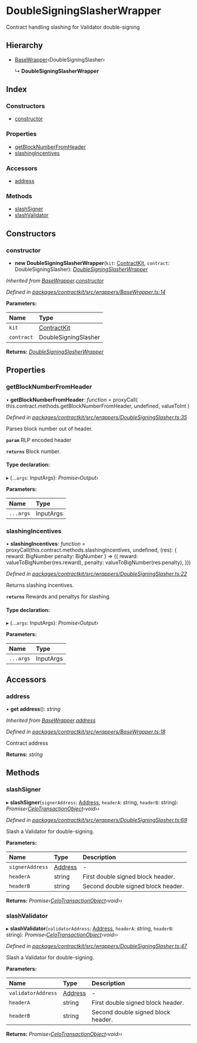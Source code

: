 # DoubleSigningSlasherWrapper

Contract handling slashing for Validator double-signing

## Hierarchy

* [BaseWrapper](../classes/_wrappers_basewrapper_.basewrapper.md)‹DoubleSigningSlasher›

  ↳ **DoubleSigningSlasherWrapper**

## Index

### Constructors

* [constructor](../classes/_wrappers_doublesigningslasher_.doublesigningslasherwrapper.md#constructor)

### Properties

* [getBlockNumberFromHeader](../classes/_wrappers_doublesigningslasher_.doublesigningslasherwrapper.md#getblocknumberfromheader)
* [slashingIncentives](../classes/_wrappers_doublesigningslasher_.doublesigningslasherwrapper.md#slashingincentives)

### Accessors

* [address](../classes/_wrappers_doublesigningslasher_.doublesigningslasherwrapper.md#address)

### Methods

* [slashSigner](../classes/_wrappers_doublesigningslasher_.doublesigningslasherwrapper.md#slashsigner)
* [slashValidator](../classes/_wrappers_doublesigningslasher_.doublesigningslasherwrapper.md#slashvalidator)

## Constructors

### constructor

+ **new DoubleSigningSlasherWrapper**\(`kit`: [ContractKit](../classes/_kit_.contractkit.md), `contract`: DoubleSigningSlasher\): [_DoubleSigningSlasherWrapper_](../classes/_wrappers_doublesigningslasher_.doublesigningslasherwrapper.md)

_Inherited from_ [_BaseWrapper_](../classes/_wrappers_basewrapper_.basewrapper.md)_._[_constructor_](../classes/_wrappers_basewrapper_.basewrapper.md#constructor)

_Defined in_ [_packages/contractkit/src/wrappers/BaseWrapper.ts:14_](https://github.com/celo-org/celo-monorepo/blob/master/packages/contractkit/src/wrappers/BaseWrapper.ts#L14)

**Parameters:**

| Name | Type |
| :--- | :--- |
| `kit` | [ContractKit](../classes/_kit_.contractkit.md) |
| `contract` | DoubleSigningSlasher |

**Returns:** [_DoubleSigningSlasherWrapper_](../classes/_wrappers_doublesigningslasher_.doublesigningslasherwrapper.md)

## Properties

### getBlockNumberFromHeader

• **getBlockNumberFromHeader**: _function_ = proxyCall\( this.contract.methods.getBlockNumberFromHeader, undefined, valueToInt \)

_Defined in_ [_packages/contractkit/src/wrappers/DoubleSigningSlasher.ts:35_](https://github.com/celo-org/celo-monorepo/blob/master/packages/contractkit/src/wrappers/DoubleSigningSlasher.ts#L35)

Parses block number out of header.

**`param`** RLP encoded header

**`returns`** Block number.

#### Type declaration:

▸ \(...`args`: InputArgs\): _Promise‹Output›_

**Parameters:**

| Name | Type |
| :--- | :--- |
| `...args` | InputArgs |

### slashingIncentives

• **slashingIncentives**: _function_ = proxyCall\(this.contract.methods.slashingIncentives, undefined, \(res\): { reward: BigNumber penalty: BigNumber } =&gt; \({ reward: valueToBigNumber\(res.reward\), penalty: valueToBigNumber\(res.penalty\), }\)\)

_Defined in_ [_packages/contractkit/src/wrappers/DoubleSigningSlasher.ts:22_](https://github.com/celo-org/celo-monorepo/blob/master/packages/contractkit/src/wrappers/DoubleSigningSlasher.ts#L22)

Returns slashing incentives.

**`returns`** Rewards and penaltys for slashing.

#### Type declaration:

▸ \(...`args`: InputArgs\): _Promise‹Output›_

**Parameters:**

| Name | Type |
| :--- | :--- |
| `...args` | InputArgs |

## Accessors

### address

• **get address**\(\): _string_

_Inherited from_ [_BaseWrapper_](../classes/_wrappers_basewrapper_.basewrapper.md)_._[_address_](../classes/_wrappers_basewrapper_.basewrapper.md#address)

_Defined in_ [_packages/contractkit/src/wrappers/BaseWrapper.ts:18_](https://github.com/celo-org/celo-monorepo/blob/master/packages/contractkit/src/wrappers/BaseWrapper.ts#L18)

Contract address

**Returns:** _string_

## Methods

### slashSigner

▸ **slashSigner**\(`signerAddress`: [Address](_base_.md#address), `headerA`: string, `headerB`: string\): _Promise‹_[_CeloTransactionObject_](../classes/_wrappers_basewrapper_.celotransactionobject.md)_‹void››_

_Defined in_ [_packages/contractkit/src/wrappers/DoubleSigningSlasher.ts:69_](https://github.com/celo-org/celo-monorepo/blob/master/packages/contractkit/src/wrappers/DoubleSigningSlasher.ts#L69)

Slash a Validator for double-signing.

**Parameters:**

| Name | Type | Description |
| :--- | :--- | :--- |
| `signerAddress` | [Address](_base_.md#address) | - |
| `headerA` | string | First double signed block header. |
| `headerB` | string | Second double signed block header. |

**Returns:** _Promise‹_[_CeloTransactionObject_](../classes/_wrappers_basewrapper_.celotransactionobject.md)_‹void››_

### slashValidator

▸ **slashValidator**\(`validatorAddress`: [Address](_base_.md#address), `headerA`: string, `headerB`: string\): _Promise‹_[_CeloTransactionObject_](../classes/_wrappers_basewrapper_.celotransactionobject.md)_‹void››_

_Defined in_ [_packages/contractkit/src/wrappers/DoubleSigningSlasher.ts:47_](https://github.com/celo-org/celo-monorepo/blob/master/packages/contractkit/src/wrappers/DoubleSigningSlasher.ts#L47)

Slash a Validator for double-signing.

**Parameters:**

| Name | Type | Description |
| :--- | :--- | :--- |
| `validatorAddress` | [Address](_base_.md#address) | - |
| `headerA` | string | First double signed block header. |
| `headerB` | string | Second double signed block header. |

**Returns:** _Promise‹_[_CeloTransactionObject_](../classes/_wrappers_basewrapper_.celotransactionobject.md)_‹void››_

